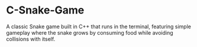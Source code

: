 # C-Snake-Game
A classic Snake game built in C++ that runs in the terminal, featuring simple gameplay where the snake grows by consuming food while avoiding collisions with itself.
